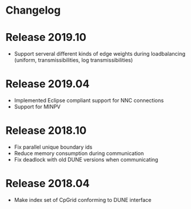 # Changelog

# Release 2019.10
* Support serveral different kinds of edge weights during loadbalancing
  (uniform, transmissibilities, log transmissibilities)

# Release 2019.04
* Implemented Eclipse compliant support for NNC connections
* Support for MINPV

# Release 2018.10
* Fix parallel unique boundary ids
* Reduce memory consumption during communication
* Fix deadlock with old DUNE versions when communicating

# Release 2018.04
* Make index set of CpGrid conforming to DUNE interface
